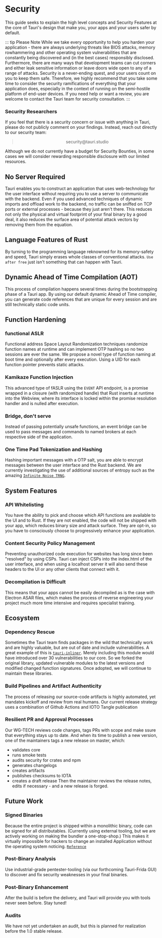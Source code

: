 # Security

This guide seeks to explain the high level concepts and Security Features at the
core of Tauri's design that make you, your apps and your users safer by default.

::: tip Please Note While we take every opportunity to help you harden your
application - there are always underlying threats like BIOS attacks, memory
rowhammering and other operating system vulnerabilities that are constantly
being discovered and (in the best cases) responsibly disclosed. Furthermore,
there are many ways that development teams can cut corners and either leak
sensitive information or leave doors wide open to any of a range of attacks.
Security is a never-ending quest, and your users count on you to keep them safe.
Therefore, we highly recommend that you take some time to consider the security
ramifications of everything that your application does, especially in the
context of running on the semi-hostile platform of end-user devices. If you need
help or want a review, you are welcome to contact the Tauri team for security
consultation. :::

### Security Researchers

If you feel that there is a security concern or issue with anything in Tauri,
please do not publicly comment on your findings. Instead, reach out directly to
our security team:

> <center>security@tauri.studio</center>

Although we do not currently have a budget for Security Bounties, in some cases
we will consider rewarding responsible disclosure with our limited resources.

## No Server Required

Tauri enables you to construct an application that uses web-technology for the
user interface without requiring you to use a server to communicate with the
backend. Even if you used advanced techniques of dynamic imports and offload
work to the backend, no traffic can be sniffed on TCP ports or external
processes - because they just aren't there. This reduces not only the physical
and virtual footprint of your final binary by a good deal, it also reduces the
surface area of potential attack vectors by removing them from the equation.

## Language Features of Rust

By turning to the programming language reknowned for its memory-safety and
speed, Tauri simply erases whole classes of conventional attacks.
`Use after free` just isn't something that can happen with Tauri.

## Dynamic Ahead of Time Compilation (AOT)

This process of compilation happens several times during the bootstrapping phase
of a Tauri app. By using our default dynamic Ahead of Time compiler, you can
generate code references that are unique for every session and are still
technically static code units.

## Function Hardening

### functional ASLR

Functional address Space Layout Randomization techniques randomize function
names at runtime and can implement OTP hashing so no two sessions are ever the
same. We propose a novel type of function naming at boot time and optionally
after every execution. Using a UID for each function pointer prevents static
attacks.

### Kamikaze Function Injection

This advanced type of fASLR using the `EVENT` API endpoint, is a promise wrapped
in a closure (with randomized handle) that Rust inserts at runtime into the
Webview, where its interface is locked within the promise resolution handler and
is nulled after execution.

### Bridge, don't serve

Instead of passing potentially unsafe functions, an event bridge can be used to
pass messages and commands to named brokers at each respective side of the
application.

### One Time Pad Tokenization and Hashing

Hashing important messages with a OTP salt, you are able to encrypt messages
between the user interface and the Rust backend. We are currently investigating
the use of additional sources of entropy such as the amazing
[`Infinite Noise TRNG`](https://13-37.org/en/shop/infinite-noise-trng/).

## System Features

### API Whitelisting

You have the ability to pick and choose which API functions are available to the
UI and to Rust. If they are not enabled, the code will not be shipped with your
app, which reduces binary size and attack surface. They are opt-in, so you have
to consciously choose to progressively enhance your application.

### Content Security Policy Management

Preventing unauthorized code execution for websites has long since been
"resolved" by using CSPs. Tauri can inject CSPs into the index.html of the user
interface, and when using a localhost server it will also send these headers to
the UI or any other clients that connect with it.

### Decompilation is Difficult

This means that your apps cannot be easily decompiled as is the case with
Electron ASAR files, which makes the process of reverse engineering your project
much more time intensive and requires specialist training.

## Ecosystem

### Dependency Rescue

Sometimes the Tauri team finds packages in the wild that technically work and
are highly valuable, but are out of date and include vulnerabilities. A great
example of this is [`tauri-inliner`](https://github.com/tauri-apps/tauri-inliner).
Merely including this module would have introduced over 30 vulnerabilities to
our core. So we forked the original library, updated vulnerable modules to the
latest versions and modified changed function signatures. Once adopted, we will
continue to maintain these libraries.

### Build Pipelines and Artifact Authenticity

The process of releasing our source-code artifacts is highly automated, yet
mandates kickoff and review from real humans. Our current release strategy uses
a combination of Github Actions and IOTO Tangle publication

### Resilient PR and Approval Processes

Our WG-TECH reviews code changes, tags PRs with scope and make ssure that
everything stays up to date. And when its time to publish a new version, one of
the maintainers tags a new release on master, which:

-   validates core
-   runs smoke tests
-   audits security for crates and npm
-   generates changelogs
-   creates artifacts
-   publishes checksums to IOTA
-   creates a draft release Then the maintainer reviews the release notes, edits
    if necessary - and a new release is forged.

## Future Work

### Signed Binaries

Because the entire project is shipped within a monolithic binary, code can be
signed for all distributables. (Currently using external tooling, but we are
actively working on making the bundler a one-stop-shop.) This makes it virtually
impossible for hackers to change an installed Application without the operating
system noticing. [`Reference`](https://github.com/electron/asar/issues/123)

### Post-Binary Analysis

Use industrial-grade pentester-tooling (via our forthcoming Tauri-Frida GUI) to
discover and fix security weaknesses in your final binaries.

### Post-Binary Enhancement

After the build is before the delivery, and Tauri will provide you with tools
never seen before. Stay tuned!

### Audits

We have not yet undertaken an audit, but this is planned for realization before
the 1.0 stable release.
